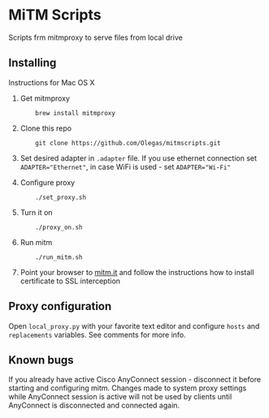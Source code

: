# MiTM Scripts

Scripts frm mitmproxy to serve files from local drive

## Installing

Instructions for Mac OS X

 1. Get mitmproxy

    ```
        brew install mitmproxy
    ```

 2. Clone this repo

    ```
        git clone https://github.com/Olegas/mitmscripts.git
    ```
     
 3. Set desired adapter in `.adapter` file. If you use ethernet connection set `ADAPTER="Ethernet"`, 
    in case WiFi is used - set `ADAPTER="Wi-Fi"`
    
 4. Configure proxy
 
    ```
        ./set_proxy.sh
    ```
    
 5. Turn it on
 
    ```
        ./proxy_on.sh
    ```
    
 6. Run mitm
 
    ```
        ./run_mitm.sh
    ```

 7. Point your browser to [mitm.it](http://mitm.it) and follow the instructions how to install certificate to SSL interception
 
## Proxy configuration

Open `local_proxy.py` with your favorite text editor and configure `hosts` and `replacements` variables. 
See comments for more info.

## Known bugs

If you already have active Cisco AnyConnect session - disconnect it before starting and configuring mitm.
Changes made to system proxy settings while AnyConnect session is active will not be used by clients until AnyConnect is disconnected and connected again.  
 